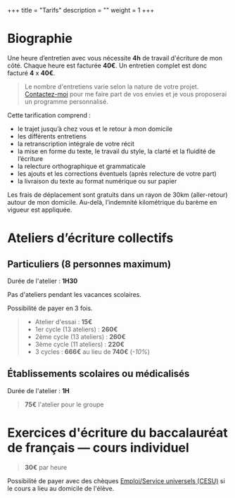 +++
title = "Tarifs"
description = ""
weight = 1
+++

# Biographie

Une heure d’entretien avec vous nécessite **4h** de travail d'écriture de mon côté. Chaque heure est facturée **40€**. Un entretien complet est donc facturé **4** x **40€**.

> Le nombre d'entretiens varie selon la nature de votre projet. [Contactez-moi](/contact) pour me faire part de vos envies et je vous proposerai un programme personnalisé.

Cette tarification comprend :
- le trajet jusqu’à chez vous et le retour à mon domicile
- les différents entretiens
- la retranscription intégrale de votre récit
- la mise en forme du texte, le travail du style, la clarté et la fluidité de l’écriture
- la relecture orthographique et grammaticale
- les ajouts et les corrections éventuels (après relecture de votre part)
- la livraison du texte au format numérique ou sur papier

Les frais de déplacement sont gratuits dans un rayon de 30km (aller-retour) autour de mon domicile. Au-delà, l’indemnité kilométrique du barème en vigueur est appliquée.

# Ateliers d’écriture collectifs

<div class="grid">
<div class="grid-item">

## Particuliers (8 personnes maximum)

Durée de l'atelier : **1H30**

Pas d'ateliers pendant les vacances scolaires.

Possibilité de payer en 3 fois.

> - Atelier d'essai : **15€**
> - 1er cycle (13 ateliers) : **260€**
> - 2ème cycle (13 ateliers) : **260€**
> - 3ème cycle (11 ateliers) : **220€**
> - 3 cycles : **666€** au lieu de **740€** (*-10%*)

</div>
<div class="grid-item">

## Établissements scolaires ou médicalisés

Durée de l'atelier : **1H**

> **75€** l'atelier pour le groupe

</div>
</div>

# Exercices d'écriture du baccalauréat de français — cours individuel

> **30€** par heure

Possibilité de payer avec des chèques [Emploi/Service universels (CESU)](https://www.servicesalapersonne.gouv.fr/beneficier-des-sap/cesu/cheque-emploi-service-universel-prefinance-qu-est-que-c-est) si le cours a lieu au domicile de l'élève.